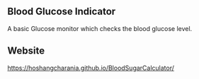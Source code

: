 ## Blood Glucose Indicator

A basic Glucose monitor which checks the blood glucose level.

## Website

https://hoshangcharania.github.io/BloodSugarCalculator/

